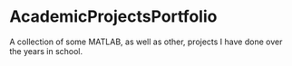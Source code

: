 # AcademicProjectsPortfolio
A collection of some MATLAB, as well as other, projects I have done over the years in school.
